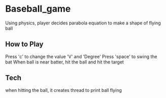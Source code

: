 # Baseball_game
Using physics, player decides parabola equation to make a shape of flying ball

## How to Play
Press 'c' to change the value 'V' and 'Degree'
Press 'space' to swing the bat
When ball is near batter, hit the ball and hit the target

## Tech
when hitting the ball, it creates thread to print ball flying
